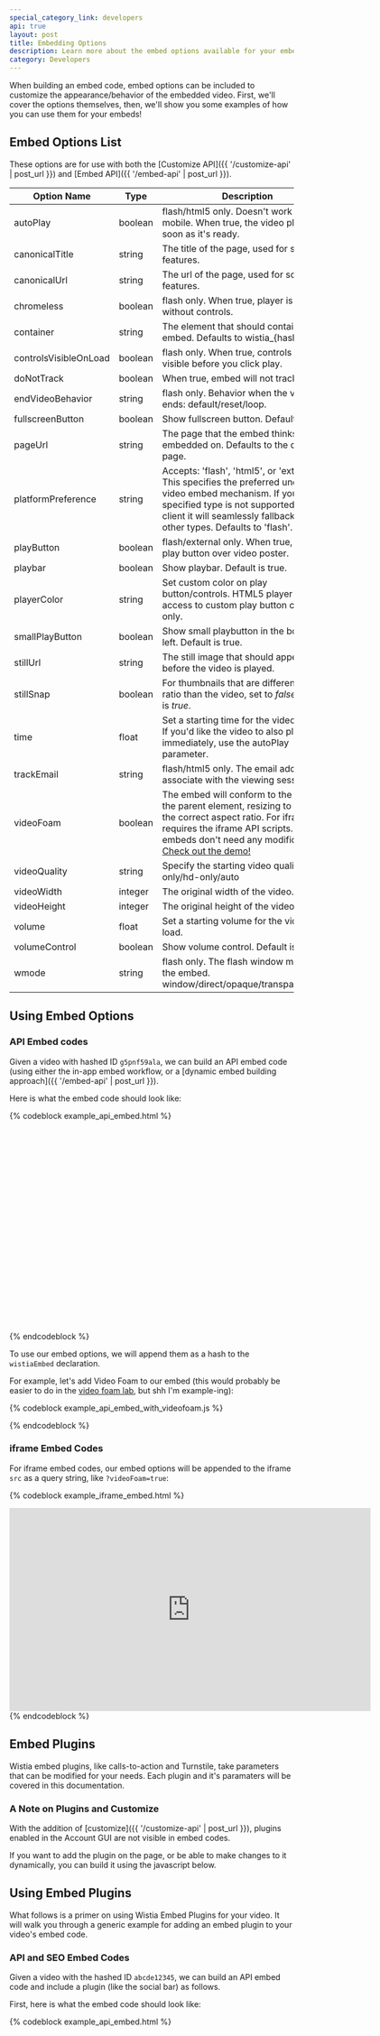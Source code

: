 ```yaml
---
special_category_link: developers
api: true
layout: post
title: Embedding Options
description: Learn more about the embed options available for your embedded videos.
category: Developers
---
```


When building an embed code, embed options can be included to customize the
appearance/behavior of the embedded video. First, we'll cover the options
themselves, then, we'll show you some examples of how you can use them for your
embeds!

## Embed Options List

These options are for use with both the
[Customize API]({{ '/customize-api' | post_url }}) and
[Embed API]({{ '/embed-api' | post_url }}).

Option Name           | Type    | Description
-----------           | ----    | -----------
autoPlay              | boolean | flash/html5 only. Doesn't work on mobile. When true, the video plays as soon as it's ready.
canonicalTitle        | string  | The title of the page, used for social features.
canonicalUrl          | string  | The url of the page, used for social features.
chromeless            | boolean | flash only. When true, player is created without controls.
container             | string  | The element that should container the embed. Defaults to wistia_{hashed_id}
controlsVisibleOnLoad | boolean | flash only. When true, controls are visible before you click play.
doNotTrack            | boolean | When true, embed will not track views.
endVideoBehavior      | string  | flash only. Behavior when the video ends: default/reset/loop.
fullscreenButton      | boolean | Show fullscreen button. Default is true.
pageUrl               | string  | The page that the embed thinks it's embedded on. Defaults to the current page.
platformPreference    | string  | Accepts: 'flash', 'html5', or 'external'. This specifies the preferred underlying video embed mechanism. If your specified type is not supported by a client it will seamlessly fallback to the other types. Defaults to 'flash'.
playButton            | boolean | flash/external only. When true, display play button over video poster.
playbar               | boolean | Show playbar. Default is true.
playerColor           | string  | Set custom color on play button/controls. HTML5 player has access to custom play button color only.
smallPlayButton       | boolean | Show small playbutton in the bottom left. Default is true.
stillUrl              | string  | The still image that should appear before the video is played.
stillSnap             | boolean | For thumbnails that are different aspect ratio than the video, set to *false*. Default is *true*.
time                  | float   | Set a starting time for the video on load. If you'd like the video to also play immediately, use the autoPlay parameter.
trackEmail            | string  | flash/html5 only. The email address to associate with the viewing session.
videoFoam             | boolean | The embed will conform to the width of the parent element, resizing to maintain the correct aspect ratio. For iframes, requires the iframe API scripts. API/SEO embeds don't need any modifications. [Check out the demo!](http://wistia.github.com/demobin/video-foam)
videoQuality          | string  | Specify the starting video quality. sd-only/hd-only/auto
videoWidth            | integer | The original width of the video.
videoHeight           | integer | The original height of the video.
volume                | float   | Set a starting volume for the video on load.
volumeControl         | boolean | Show volume control. Default is false.
wmode                 | string  | flash only. The flash window mode of the embed. window/direct/opaque/transparent/gpu.


## Using Embed Options

### API Embed codes

Given a video with hashed ID `g5pnf59ala`, we can build an API embed
code (using either the in-app embed workflow, or a [dynamic embed building
approach]({{ '/embed-api' | post_url }}).

Here is what the embed code should look like:

{% codeblock example_api_embed.html %}
<div id="wistia_g5pnf59ala" class="wistia_embed" style="width:640px;height:360px;">&nbsp;</div>
<script charset="ISO-8859-1" src="//fast.wistia.com/assets/external/E-v1.js"></script>
<script> wistiaEmbed = Wistia.embed("g5pnf59ala"); </script>
{% endcodeblock %}

To use our embed options, we will append them as a hash to the `wistiaEmbed`
declaration. 

For example, let's add Video Foam to our embed (this would probably be easier
to do in the [video foam lab](http://wistia.com/labs/videofoam), but shh I'm
example-ing):

{% codeblock example_api_embed_with_videofoam.js %}
<script>
  wistiaEmbed = Wistia.embed("g5pnf59ala", {
    videoFoam: true
  });
</script>
{% endcodeblock %}

### iframe Embed Codes

For iframe embed codes, our embed options will be appended to the iframe `src` 
as a query string, like `?videoFoam=true`:

{% codeblock example_iframe_embed.html %}
<iframe src="http://fast.wistia.net/embed/iframe/g5pnf59ala?videoFoam=true"
  allowtransparency="true" frameborder="0" scrolling="no" class="wistia_embed" name="wistia_embed" width="640" height="360" allowfullscreen mozallowfullscreen webkitallowfullscreen oallowfullscreen msallowfullscreen></iframe>
{% endcodeblock %}


## Embed Plugins

Wistia embed plugins, like calls-to-action and Turnstile, take
parameters that can be modified for your needs. Each plugin and it's
paramaters will be covered in this documentation.


### A Note on Plugins and Customize

With the addition of [customize]({{ '/customize-api' | post_url }}), plugins
enabled in the Account GUI are not visible in embed codes.

If you want to add the plugin on the page, or be able to make changes
to it dynamically, you can build it using the javascript below.

## Using Embed Plugins

What follows is a primer on using Wistia Embed Plugins for your video. It will
walk you through a generic example for adding an embed plugin to your video's
embed code.

### API and SEO Embed Codes

Given a video with the hashed ID `abcde12345`, we can build an API embed code
and include a plugin (like the social bar) as follows.

First, here is what the embed code should look like:

{% codeblock example_api_embed.html %}
<div id="wistia_abcde12345" class="wistia_embed" style="width:640px;height:360px;">&nbsp;</div>
<script charset="ISO-8859-1" src="//fast.wistia.com/assets/external/E-v1.js"></script>
<script> wistiaEmbed = Wistia.embed("abcde12345"); </script>
{% endcodeblock %}

We will be adding a nested plugin object to the embed parameters, referring to
the [social bar plugin options documentation]({{ '/socialbar-params' | post_url }}).

{% codeblock plugin_options_for_api_embeds.js %}
<script>
wistiaEmbed = Wistia.embed("abcde12345", {
  plugin: {
    "socialbar-v1": {
      buttons: "embed-twitter-facebook"
    }
  }
});
</script>
{% endcodeblock %}

### iframe Embed Codes

Let's go through the same example (video with hashed ID `abcde12345`) as an iframe.

First the embed code:

{% codeblock example_iframe_embed.html %}
<iframe src="http://fast.wistia.net/embed/iframe/abcde12345"
  allowtransparency="true" frameborder="0" scrolling="no" class="wistia_embed" name="wistia_embed" width="640" height="360"> </iframe>
{% endcodeblock %}

Now we append the plugin using URL-encoded bracket notation:

{% codeblock example_iframe_embed.html %}
<iframe src="http://fast.wistia.net/embed/iframe/abcde12345?plugin%5Bsocialbar%5D%5Bversion%5D=v1&plugin%5Bsocialbar%5D%5Bbuttons%5D=embed-twitter-facebook"
  allowtransparency="true" frameborder="0" scrolling="no" class="wistia_embed" name="wistia_embed" width="640" height="360"></iframe>
{% endcodeblock %}

## Embed Plugin Options Guides

### Post-roll Call-to-Action

### Example

(jump to the end to see the effect)
<div class="video_embed">
<div id="wistia_k4txh7z9c4" class="wistia_embed" style="width:640px;height:360px;"> </div>
<script charset="ISO-8859-1" src="//fast.wistia.com/assets/external/E-v1.js"></script>
<script>
wistiaEmbed = Wistia.embed("k4txh7z9c4");
</script>
</div>

### CTA Options

 Option Name        | Type    | Description
 -----------        | ----    | --------------------------------------------------------
 backgroundOpacity  | float   | A decimal between 0 and 1 to set the overall opacity of the background. Default is 0.91.
 image              | string  | The image src for the call to action.
 link               | string  | The destination URL when you click the postroll.
 raw                | string  | The raw HTML for the call to action.
 style              | object  | The styles to be applied to the root postroll element.
 text               | string  | The text for the call to action.
 version            | string  | The version of the post roll to use. Must be "v1".

The link param can be used with either text or image calls to action. If a raw
param is given, it will be used instead of text/image/link.

Our links use `target="\_blank"` to pop open a new window when you click. This 
is so that iframe embeds don't open a new link inside the iframe! If you're 
using an API embed and raw HTML, you can omit `target="\_blank"` safely.

### Iframe Example

{% codeblock postRoll-params.html %}
<iframe src="http://fast.wistia.net/embed/iframe/abcde12345?videoWidth=640&videoHeight=360
&plugin[postRoll][version]=v1&plugin[postRoll][text]=You made it to the end of my video! Now check out my product.
&plugin[postRoll][link]=http://myawesomeproduct.com/awesome
&plugin[postRoll][style][background]=#404040
&plugin[postRoll][style][color]=#ffffff"
 allowtransparency="true" frameborder="0" scrolling="no" class="wistia_embed" name="wistia_embed" width="640" height="360"></iframe>
{% endcodeblock %}

### API Embed Example

{% codeblock postRoll-api-embed.html %}
<div id="wistia_abcde12345" style="width:640px;height;360px;" data-video-width="640" data-video-height="360">&nbsp;</div>
<script src="http://fast.wistia.net/static/E-v1.js"></script>
<script src="http://fast.wistia.net/static/concat/E-v1-gridify,postRoll-v1.js"></script>
<script>
wistiaEmbed = Wistia.embed("abcde12345", {
  videoWidth: 640,
  videoHeight: 360
});
Wistia.plugin.postRoll(wistiaEmbed, {
  version: "v1",
  text: "You made it to the end of my video! Now check out my product.",
  link: "http://myawesomeproduct.com/awesome",
  style: {
    background: "#404040",
    color: "#ffffff"
  },
});
</script>
{% endcodeblock %}


### Social Sharing Bar

### Example

<div id="wistia_acg32qioez" class="wistia_embed" style="width:640px;height:388px;">&nbsp;</div>
<script charset="ISO-8859-1" src="//fast.wistia.com/assets/external/E-v1.js"></script>
<script>
wistiaEmbed = Wistia.embed("acg32qioez");
</script>


### Socialbar Options

 Option Name | Type    | Description                                                                                   
 ----------- | ----    | ----------------------------------------------------------------------------------------------
 badgeImg    | string  | The src attribute of the logo image.                                                           
 badgeUrl    | string  | The URL that the logo launches when you click on it.                                           
 buttons     | string  | Dash-delimited list of buttons to display.                                                     
 logo        | boolean | When true, float the badge to the right side of the socialbar.                                 
 pageTitle   | string  | The specific pageTitle to be promoted when liked or shared.                                    
 pageUrl     | string  | The specific pageUrl to be promoted when liked or shared.                                      
 position    | string  | The grid location of the Social Bar. Default value is "below", but "above" also acceptable.    
 tweetText   | string  | The text that will be tweeted with the link. Defaults to the name of the video in Wistia.      
 version     | string  | The version of the socialbar to use. Must be "v1".                                             

Button order can be changed. Possible buttons are:

*  digg
*  email
*  embed
*  facebook
*  googlePlus
*  linkedIn
*  reddit
*  stumbleUpon
*  tumblr
*  twitter
*  videoStats

### iframe Embed Example

{% codeblock socialbar-params.html %}
<iframe src="http://fast.wistia.net/embed/iframe/abcde12345
?videoWidth=640&videoHeight=360&plugin[socialbar][version]=v1
&plugin[socialbar][buttons]=embed-twitter-facebook&plugin[socialbar][pageUrl]=
http://wistia.com&pageTitle=The best in online video hosting." 
allowtransparency="true" frameborder="0" scrolling="no" 
class="wistia_embed" name="wistia_embed" width="640" height="387">
</iframe>
{% endcodeblock %}

### API Embed Example

{% codeblock socialbar-params.html %}
<div id="wistia_abcde12345" style="width:640px;height;387px;" data-video-width="640" data-video-height="360">&nbsp;</div>
<script src="http://fast.wistia.net/static/E-v1.js"></script>
<script src="http://fast.wistia.net/static/concat/E-v1-gridify,socialbar-v1.js"></script>
<script>
  wistiaEmbed = Wistia.embed("abcde12345", {
    videoWidth: 640,
    videoHeight: 360
  });
  Wistia.plugin.socialbar(wistiaEmbed, {
    version: "v1"
    buttons: "embed-twitter-facebook",
    pageUrl: "http://wistia.com",
    pageTitle: "The best in online video hosting."
  });
</script>
{% endcodeblock %}

### Captions and Transcripts

### Example

<div id="wistia_rbhxsdm1rc" class="wistia_embed" style="width:640px;height:360px;"> </div>
<script charset="ISO-8859-1" src="//fast.wistia.com/assets/external/E-v1.js"></script>
<script>
wistiaEmbed = Wistia.embed("rbhxsdm1rc");
</script>

### Transcript Options

 Option Name    | Type    | Description                                                                                                                 
 -----------    | ----    | ----------------------------------------------------------------------------------------------------------------------------
 canCollapse    | boolean | Determines whether the transcript can be toggled open/closed. Defaults to false.                                             
 canDownload    | boolean | Determines whether a download link is provided on the interactive transcript. Defaults to false.                             
 canPrint       | boolean | Determines whether a print link is provided on the interactive transcript. Defaults to true.                                 
 container      | string  | The container ID where we will place the interactive transcript. Only useful for API embed.                                  
 height         | integer | The height of the interactive transcript. Defaults to 200px if below the video, or the height of the video if on the side.   
 collapseOnload | boolean | Determines whether the transcript starts out collapsed. Defaults to false.                                                   
 position       | string  | The grid location where the transcript should live. Can be above/below/left/right.                                           
 version        | string  | Must be "v2".                                                                                                                
 width          | integer | The width of the interactive transcript. Defaults to the width of the embed if below the video, or 275px if on the side.     

Note that, for `onloadCollapse` to work, `canCollapse` must also be true.

### iframe Example

{% codeblock transcript-params.html %}
<iframe src="http://fast.wistia.net/embed/iframe/abcde12345
  ?videoWidth=640&videoHeight=360&plugin[transcript][version]=v2
  &plugin[transcript][position]=below&plugin[transcript][height]=300
  &plugin[transcript][canDownload]=true" 
  allowtransparency="true" frameborder="0" scrolling="no" 
  class="wistia_embed" name="wistia_embed" width="640" height="560">
</iframe>
{% endcodeblock %}

### API Embed Example

{% codeblock transcript-params.html %}
<div id="wistia_abcde12345" class="wistia_embed" style="width:640px;height:360px;" data-video-width="640" data-video-height="360">&nbsp;</div>
<script charset="ISO-8859-1" src="http://fast.wistia.net/static/concat/E-v1.js"></script>
<script>
  wistiaEmbed = Wistia.embed("abcde12345", {
    version: "v1",
    videoWidth: 640,
    videoHeight: 360,
    controlsVisibleOnLoad: true,
    playerColor: "aae3d8"
  });
  Wistia.plugin.transcript(wistiaEmbed, {
    version: "v2",
    position: "below",
    height: 300,
    canDownload: true
  });
</script>
{% endcodeblock %}

### Turnstile (Email Gate)

### Example

<div id="wistia_2pg2ssc7uk" class="wistia_embed" style="width:640px;height:427px;"> </div>
<script charset="ISO-8859-1" src="//fast.wistia.com/assets/external/E-v1.js"></script>
<script>
wistiaEmbed = Wistia.embed("2pg2ssc7uk");
</script>

Turnstile slides an extremely simple form over the video as soon as it's ready
to play. The sizing of the top and bottom text is determined by the height of
the video by default. If you specify the `fontSize` property in the style
option, you can override the default sizing.

### Turnstile Options

 Option Name      | Type   | Description                                                                                         
 -----------      | ----   | ----------------------------------------------------------------------------------------------------
 bottomText       | string | The text displayed below the input field. Usually information about what you'll do with the email.   
 buttonBackground | string | The hex color of the button. Defaults to the player color.                                           
 errorColor       | string | The hex color of the error text that can displayed. Yellow by default.                               
 exampleText      | string | The text that is displayed when the input field is empty.                                            
 style            | object | The styles to be applied to the root turnstile element.                                              
 topText          | string | The text displayed above the input field. Usually a request to enter the email.                      
 version          | string | Must be "v1".                                                                                        

### iframe Example

{% codeblock turnstile-params.html %}
<iframe src="http://fast.wistia.net/embed/iframe/abcde12345
  ?videoWidth=640&videoHeight=360&plugin[requireEmail][version]=v1
  &plugin[requireEmail][topText]=Please enter your email below.
  &plugin[requireEmail][bottomText]=We may use this email to contact you about the product, but we won't be too pushy.
  &plugin[requireEmail][style][background]=#660000&plugin[requireEmail][style][color]=#eeffee" 
  allowtransparency="true" frameborder="0" scrolling="no" class="wistia_embed" 
  name="wistia_embed" width="640" height="360">
</iframe>
{% endcodeblock %}

### API Embed Example

{% codeblock turnstile-params.html %}
<div id="wistia_abcde12345" style="width:640px;height;360px;" data-video-width="640" data-video-height="360">&nbsp;</div>
<script src="http://fast.wistia.net/static/E-v1.js"></script>
<script src="http://fast.wistia.net/static/concat/E-v1-gridify,requireEmail-v1.js"></script>
<script>
  wistiaEmbed = Wistia.embed("abcde12345", {
    videoWidth: 640,
    videoHeight: 360
  });
  Wistia.plugin.requireEmail(wistiaEmbed, {
    version: "v1",
    topText: "Please enter your email below.",
    bottomText: "We may use this email to contact you about the product, but we won't be too pushy.",
    style: {
      background: "#660000",
      color: "#eeffee"
    }
  });
</script>
{% endcodeblock %}

